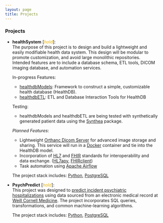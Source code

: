 ```yaml
---
layout: page
title: Projects
---
```


### Projects

- <b>healthSystem</b> [<span style="color:#E6B105"><em>hold</em></span>]: 
    <br>
    The purpose of this project is to design and build a lightweight and easily modifiable health data system. This design will be modular to promote customization, and avoid large monolithic repositories. Intended features are to include a database schema, ETL tools, DICOM imaging database, and automation services. 
        
    In-progress Features:
    <br>
    - <a href="https://github.com/jdeferio/healthdbModels" target="_blank">healthdbModels</a>: Framework to construct a simple, customizable health database (HealthDB).
    - <a href="https://github.com/jdeferio/healthdbETL" target="_blank">healthdbETL</a>: ETL and Database Interaction Tools for HealthDB

    Testing:
    - healthdbModels and healthdbETL are being tested with synthetically generated patient data using the <a href="https://synthetichealth.github.io/synthea/#about-landing" target="_blank">Synthea</a> package. 

    <i>Planned Features</i>:
    - Lightweight <a href="https://www.orthanc-server.com" target="_blank">Orthanc Dicom Server</a> for advanced image storage and sharing. This service will run in a <a href="https://www.docker.com" target="_blank">Docker</a> container and tie into the HealthDB model. 
    - Incorporation of <a href="https://www.hl7.org/about/index.cfm?ref=common" target="_blank">HL7</a> and <a href="https://www.hl7.org/fhir/" target="_blank">FHIR</a> standards for interoperability and data exchange. (<a href="https://pypi.org/project/hl7apy/" target="_blank">HL7apy</a>, <a href="https://github.com/smart-on-fhir/client-py" target="_blank">FHIRclient</a>) 
    - Task automation using <a href="https://airflow.apache.org" target="_blank">Apache Airflow</a>

    The project stack includes: <a href="https://www.python.org" target="_blank">Python</a>, <a href="https://www.postgresql.org" target="_blank">PostgreSQL</a>


- <b>PsychPredict</b> [<span style="color:#E6B105"><em>hold</em></span>]:
    <br>
    This project was designed to <a href="https://github.com/jdeferio/psych_predict" target="_blank">predict incident psychiatric hospitalizations</a> using data sourced from an electronic medical record at <a href="https://phs.weill.cornell.edu/" target="_blank">Weill Cornell Medicine</a>. The project incorporates SQL queries, transformations, and common machine-learning algorithms.
    
    The project stack includes: <a href="https://www.python.org" target="_blank">Python</a>, <a href="https://www.postgresql.org" target="_blank">PostgreSQL</a> 